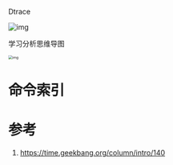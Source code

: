 

Dtrace

  ![img](http://picgo.vipkk.work/20200526205635.png)

学习分析思维导图

<img src="http://picgo.vipkk.work/20200526205357.png" alt="img" style="zoom:50%;" />



# 命令索引



# 参考

1. https://time.geekbang.org/column/intro/140

